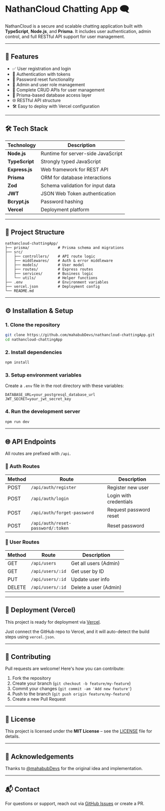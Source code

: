 # NathanCloud Chatting App 🗨️

NathanCloud is a secure and scalable chatting application built with **TypeScript**, **Node.js**, and **Prisma**. It includes user authentication, admin control, and full RESTful API support for user management.

---

## 🚀 Features

- ✅ User registration and login
- 🔐 Authentication with tokens
- 🔄 Password reset functionality
- 👥 Admin and user role management
- 🔧 Complete CRUD APIs for user management
- 📁 Prisma-based database access layer
- 🌐 RESTful API structure
- 🛠️ Easy to deploy with Vercel configuration

---

## 🛠️ Tech Stack

| Technology     | Description                         |
|----------------|-------------------------------------|
| **Node.js**    | Runtime for server-side JavaScript  |
| **TypeScript** | Strongly typed JavaScript           |
| **Express.js** | Web framework for REST API          |
| **Prisma**     | ORM for database interactions       |
| **Zod**        | Schema validation for input data    |
| **JWT**        | JSON Web Token authentication       |
| **Bcrypt.js**  | Password hashing                    |
| **Vercel**     | Deployment platform                 |

---

## 📁 Project Structure

```
nathancloud-chattingApp/
├── prisma/             # Prisma schema and migrations
├── src/
│   ├── controllers/    # API route logic
│   ├── middlewares/    # Auth & error middleware
│   ├── models/         # User model
│   ├── routes/         # Express routes
│   ├── services/       # Business logic
│   └── utils/          # Helper functions
├── .env                # Environment variables
├── vercel.json         # Deployment config
└── README.md
```

---

## ⚙️ Installation & Setup

### 1. Clone the repository

```bash
git clone https://github.com/mahabubDevs/nathancloud-chattingApp.git
cd nathancloud-chattingApp
```

### 2. Install dependencies

```bash
npm install
```

### 3. Setup environment variables

Create a `.env` file in the root directory with these variables:

```env
DATABASE_URL=your_postgresql_database_url
JWT_SECRET=your_jwt_secret_key
```

### 4. Run the development server

```bash
npm run dev
```

---

## 🌐 API Endpoints

All routes are prefixed with `/api`.

### 🔐 Auth Routes

| Method | Route                    | Description           |
|--------|--------------------------|-----------------------|
| POST   | `/api/auth/register`     | Register new user     |
| POST   | `/api/auth/login`        | Login with credentials|
| POST   | `/api/auth/forget-password` | Request password reset |
| POST   | `/api/auth/reset-password/:token` | Reset password     |

### 👤 User Routes

| Method | Route               | Description             |
|--------|---------------------|-------------------------|
| GET    | `/api/users`        | Get all users (Admin)   |
| GET    | `/api/users/:id`    | Get user by ID          |
| PUT    | `/api/users/:id`    | Update user info        |
| DELETE | `/api/users/:id`    | Delete a user (Admin)   |

---

## 🚀 Deployment (Vercel)

This project is ready for deployment via [Vercel](https://vercel.com/).

Just connect the GitHub repo to Vercel, and it will auto-detect the build steps using `vercel.json`.

---

## 🤝 Contributing

Pull requests are welcome! Here's how you can contribute:

1. Fork the repository
2. Create your branch (`git checkout -b feature/my-feature`)
3. Commit your changes (`git commit -am 'Add new feature'`)
4. Push to the branch (`git push origin feature/my-feature`)
5. Create a new Pull Request

---

## 📄 License

This project is licensed under the **MIT License** – see the [LICENSE](LICENSE) file for details.

---

## 🙌 Acknowledgements

Thanks to [@mahabubDevs](https://github.com/mahabubDevs) for the original idea and implementation.

---

## 📬 Contact

For questions or support, reach out via [GitHub Issues](https://github.com/mahabubDevs/nathancloud-chattingApp/issues) or create a PR.
